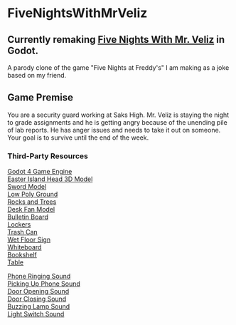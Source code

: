 # FiveNightsWithMrVeliz

## Currently remaking [Five Nights With Mr. Veliz](https://github.com/Noohal/FiveNightswithMrVeliz-UNITY-) in Godot.

A parody clone of the game "Five Nights at Freddy's" I am making as a joke based on my friend.

## Game Premise

You are a security guard working at Saks High. Mr. Veliz is staying the night to grade assignments and he is getting angry because of the unending pile of lab reports. He has anger issues and needs to take it out on someone. Your goal is to survive until the end of the week.

### Third-Party Resources

[Godot 4 Game Engine](https://godotengine.org/)  
[Easter Island Head 3D Model](https://free3d.com/3d-model/statue-v1--445854.html)  
[Sword Model](https://www.cgtrader.com/free-3d-models/military/melee/sci-fi-katana-double-sword)  
[Low Poly Ground](https://sketchfab.com/3d-models/low-poly-dirt-ground-88bd58f71a4f43688b61c42bdd8934c3)  
[Rocks and Trees](https://sketchfab.com/3d-models/rocks-and-trees-51cfb5d9ed6144cfb0ce476fc7cd3223#download)  
[Desk Fan Model](https://sketchfab.com/3d-models/fan-20f73a830c3b4f4c8fd1fb6e4cb50be2#download)  
[Bulletin Board](https://sketchfab.com/3d-models/outthere-bulletin-board-183cdc8d440046eaae3f699670c878b3)  
[Lockers](https://sketchfab.com/3d-models/captains-quarters-locker-652160ed18354695a2906fb8e7653483)  
[Trash Can](https://sketchfab.com/3d-models/trash-can-0ad3407cd8104ba58f71885c0e58ca9a)  
[Wet Floor Sign](https://sketchfab.com/3d-models/wet-floor-sign-d340f904c4684645a4e5282b5fbe963b)  
[Whiteboard](https://sketchfab.com/3d-models/whiteboard-eff6059c0f654aa3a5ba5e10eb59591e#download)  
[Bookshelf](https://sketchfab.com/3d-models/bookshelf-b8f46cf7daca419a87ac8d131bad056f#download)  
[Table](https://sketchfab.com/3d-models/table-round-7a7f4a49e5d647ba88f36708f9593153)

[Phone Ringing Sound](https://freesound.org/people/acclivity/sounds/24929/)  
[Picking Up Phone Sound](https://freesound.org/people/FlatHill/sounds/211451/)  
[Door Opening Sound](https://freesound.org/people/InspectorJ/sounds/431117/)  
[Door Closing Sound](https://freesound.org/people/InspectorJ/sounds/411790/)  
[Buzzing Lamp Sound](https://freesound.org/people/InspectorJ/sounds/415873/)  
[Light Switch Sound](https://freesound.org/people/MATRIXXX_/sounds/368745/)
